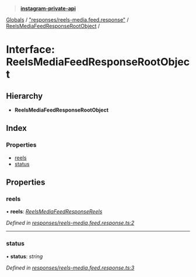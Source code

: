 > **[instagram-private-api](../README.md)**

[Globals](../README.md) / ["responses/reels-media.feed.response"](../modules/_responses_reels_media_feed_response_.md) / [ReelsMediaFeedResponseRootObject](_responses_reels_media_feed_response_.reelsmediafeedresponserootobject.md) /

# Interface: ReelsMediaFeedResponseRootObject

## Hierarchy

* **ReelsMediaFeedResponseRootObject**

## Index

### Properties

* [reels](_responses_reels_media_feed_response_.reelsmediafeedresponserootobject.md#reels)
* [status](_responses_reels_media_feed_response_.reelsmediafeedresponserootobject.md#status)

## Properties

###  reels

• **reels**: *[ReelsMediaFeedResponseReels](_responses_reels_media_feed_response_.reelsmediafeedresponsereels.md)*

*Defined in [responses/reels-media.feed.response.ts:2](https://github.com/dilame/instagram-private-api/blob/3e16058/src/responses/reels-media.feed.response.ts#L2)*

___

###  status

• **status**: *string*

*Defined in [responses/reels-media.feed.response.ts:3](https://github.com/dilame/instagram-private-api/blob/3e16058/src/responses/reels-media.feed.response.ts#L3)*